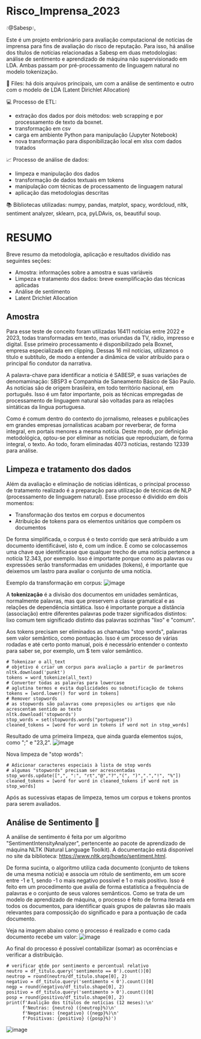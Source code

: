 # Risco_Imprensa_2023

:droplet:@Sabesp:droplet:, 

Este é um projeto embrionário para avaliação computacional de notícias de imprensa para fins de avaliação do risco de reputação. Para isso, há análise dos títulos de notícias relacionadas a Sabesp em duas metodologias: análise de sentimento e aprendizado de máquina não supervisionado em LDA. Ambas passam por pré-processamento de linguagem natural no modelo tokenização.

:file_folder: Files: há dois arquivos principais, um com a análise de sentimento e outro com o modelo de LDA (Latent Dirichlet Allocation)


:computer: Processo de ETL:
*  extração dos dados por dois métodos: web scrapping e por processamento de texto da boxnet.
*  transformação em csv
*  carga em ambiente Python para manipulação (Jupyter Notebook)
*  nova transformação para disponibilização local em xlsx com dados tratados


:chart_with_upwards_trend: Processo de análise de dados:
*  limpeza e manipulação dos dados 
*  transformação de dados textuais em tokens
*  manipulação com técnicas de processamento de linguagem natural
*  aplicação das metodologias descritas

:books: Bibliotecas utilizadas: numpy, pandas, matplot, spacy, wordcloud, nltk, sentiment analyzer, sklearn, pca, pyLDAvis, os, beautiful soup.

# RESUMO
Breve resumo da metodologia, aplicação e resultados dividido nas seguintes seções:

*  Amostra: informações sobre a amostra e suas variáveis
*  Limpeza e tratamento dos dados: breve exemplificação das técnicas aplicadas
*  Análise de sentimento
*  Latent Drichlet Allocation

## Amostra
Para esse teste de conceito foram utilizadas 16411 notícias entre 2022 e 2023, todas transformadas em texto, mas oriundas da TV, rádio, impresso e digital. Esse primeiro processamento é disponibilizado pela Boxnet, empresa especializada em clipping. Dessas 16 mil notícias, utilizamos o título e subtítulo, de modo a entender a dinâmica de valor atribuído para o principal fio condutor da narrativa.

A palavra-chave para identificar a notícia é SABESP, e suas variações de denomaminação: SBSP3 e Companhia de Saneamento Básico de São Paulo. As notícias são de origem brasileira, em todo território nacional, em português. Isso é um fator importante, pois as técnicas empregadas de processamento de linguagem natural são voltadas para as relações sintáticas da lingua portuguesa. 

Como é comum dentro do contexto do jornalismo, releases e publicações em grandes empresas jornalísticas acabam por reverberar, de forma integral, em portais menores a mesma notícia. Deste modo, por definição metodológica, optou-se por eliminar as notícias que reproduziam, de forma integral, o texto. Ao todo, foram eliminadas 4073 notícias, restando 12339 para análise.

## Limpeza e tratamento dos dados

Além da avaliação e eliminação de noticias idênticas, o principal processo de tratamento realizado é a preparação para utilização de técnicas de NLP (processamento de linguagem natural). Esse processo é dividido em dois momentos: 
*  Transformação dos textos em corpus e documentos
*  Atribuição de tokens para os elementos unitários que compõem os documentos

De forma simplificada, o corpus é o texto corrido que será atribuido a um documento identificável, isto é, com um índice. É como se colocassemos uma chave que identificasse que qualquer trecho de uma notícia pertence a notícia 12.343, por exemplo. Isso é importante porque como as palavras ou expressões serão transformadas em unidades (tokens), é importante que deixemos um lastro para avaliar o conjunto de uma notícia.

Exemplo da transformação em corpus:
![image](https://github.com/gustavo-westin/Risco_Imprensa/assets/113940727/0086204c-e03a-4fef-b64b-ef5ceaa54b81)


A **tokenização** é a divisão dos documentos em unidades semânticas, normalmente palavras, mas que preservem a classe gramatical e as relações de dependência sintática. Isso é importante porque a distância (associação) entre diferentes palavras pode trazer significados distintos: lixo comum tem significado distinto das palavras sozinhas "lixo" e "comum". 

Aos tokens precisam ser eliminados as chamadas "stop words", palavras sem valor semântico, como pontuação. Isso é um processo de várias rodadas e até certo ponto manual, pois é necessário entender o contexto para saber se, por exemplo, um $ tem valor semântico.
```
# Tokenizar o all_text
# objetivo é criar um corpus para avaliação a partir de parâmetros
nltk.download('punkt')
tokens = word_tokenize(all_text)
# Converter todas as palavras para lowercase
# aglutina termos e evita duplicidades ou subnotificação de tokens
tokens = [word.lower() for word in tokens]
# Remover stopwords
# as stopwords são palavras como preposições ou artigos que não acrescentam sentido ao texto
nltk.download('stopwords')
stop_words = set(stopwords.words("portuguese"))
cleaned_tokens = [word for word in tokens if word not in stop_words]
```


Resultado de uma primeira limpeza, que ainda guarda elementos sujos, como ";" e "23,2".
![image](https://github.com/gustavo-westin/Risco_Imprensa/assets/113940727/3a1d5737-a81a-4c4d-963f-0580a87fa03a)

Nova limpeza de "stop words":
```
# Adicionar caracteres especiais à lista de stop words
# algumas "stopwords" precisam ser acrescentadas
stop_words.update([",", ":", "rt","@","?","(", ")",".","!", "%"])
cleaned_tokens = [word for word in cleaned_tokens if word not in stop_words]
```

Após as sucessivas etapas de limpeza, temos um corpus e tokens prontos para serem avaliados.

## Análise de Sentimento :heartbeat:
A análise de sentimento é feita por um algoritmo "SentimentIntensityAnalyzer", pertencente ao pacote de aprendizado de máquina NLTK (Natural Language Toolkit). A documentação está disponível no site da biblioteca: https://www.nltk.org/howto/sentiment.html.

De forma sucinta, o algoritmo utiliza cada documento (conjunto de tokens de uma mesma notícia) e associa um rótulo de sentimento, em um score entre -1 e 1, sendo -1 o mais negativo possível e 1 o mais positivo. Isso é feito em um procedimento que avalia de forma estatística a frequência de palavras e o conjunto de seus valores semânticos. Como se trata de um modelo de aprendizado de máquina, o processo é feito de forma iterada em todos os documentos, para identificar quais grupos de palavras são maais relevantes para compossição do significado e para a pontuação de cada documento. 

Veja na imagem abaixo como o processo é realizado e como cada documento recebe um valor:
![image](https://github.com/gustavo-westin/Risco_Imprensa/assets/113940727/c62c329b-8e5c-49b7-bfce-e385195b52f8)

Ao final do processo é possível contabilizar (somar) as ocorrências e verificar a distribuição.

```
# verificar qtde por sentimento e percentual relativo
neutro = df_titulo.query('sentimento == 0').count()[0]
neutrop = round(neutro/df_titulo.shape[0], 2)
negativo = df_titulo.query('sentimento < 0').count()[0]
negp = round(negativo/df_titulo.shape[0], 2)
positivo = df_titulo.query('sentimento > 0').count()[0]
posp = round(positivo/df_titulo.shape[0], 2)
print(f'Avalição dos títulos de notícias (12 meses):\n'
      f'Neutras: {neutro} ({neutrop}%)\n'
      f'Negativas: {negativo} ({negp}%)\n'
      f'Positivas: {positivo} ({posp}%)')

```

![image](https://github.com/gustavo-westin/Risco_Imprensa/assets/113940727/a5ad3e45-cfb9-49a5-8853-9e7ccab757b3)







